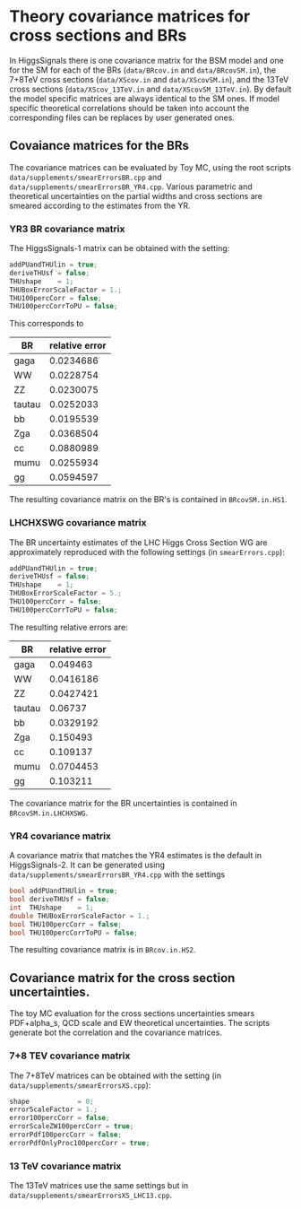 # Theory covariance matrices for cross sections and BRs
In HiggsSignals there is one covariance matrix for the BSM model and one for the SM for each of the BRs (`data/BRcov.in` and `data/BRcovSM.in`), the 7+8TeV cross sections (`data/XScov.in` and `data/XScovSM.in`), and the 13TeV cross sections (`data/XScov_13TeV.in` and `data/XScovSM_13TeV.in`). By default the model specific matrices are always identical to the SM ones. If model specific theoretical correlations should be taken into account the corresponding files can be replaces by user generated ones.

## Covaiance matrices for the BRs
The covariance matrices can be evaluated by Toy MC, using the root scripts
`data/supplements/smearErrorsBR.cpp` and `data/supplements/smearErrorsBR_YR4.cpp`. Various parametric and
theoretical uncertainties on the partial widths and cross sections are smeared
according to the estimates from the YR.

### YR3 BR covariance matrix
The HiggsSignals-1 matrix can be obtained with the setting:

```c++
addPUandTHUlin = true;
deriveTHUsf = false; 
THUshape    = 1;
THUBoxErrorScaleFactor = 1.;
THU100percCorr = false;
THU100percCorrToPU = false;
```

This corresponds to

  BR    | relative error
--------|----------------
 gaga   | 0.0234686
 WW     | 0.0228754
 ZZ     | 0.0230075
 tautau | 0.0252033
 bb     | 0.0195539
 Zga    | 0.0368504
 cc     | 0.0880989
 mumu   | 0.0255934
 gg     | 0.0594597

The resulting covariance matrix on the BR's is contained in `BRcovSM.in.HS1`.

### LHCHXSWG covariance matrix

The BR uncertainty estimates of the LHC Higgs Cross Section WG are approximately reproduced with the following settings (in `smearErrors.cpp`):

```c++
addPUandTHUlin = true;
deriveTHUsf = false; 
THUshape    = 1;
THUBoxErrorScaleFactor = 5.;
THU100percCorr = false;
THU100percCorrToPU = false;
```

The resulting relative errors are:

  BR    | relative error
--------|----------------
 gaga   | 0.049463
 WW     | 0.0416186
 ZZ     | 0.0427421
 tautau | 0.06737
 bb     | 0.0329192
 Zga    | 0.150493
 cc     | 0.109137
 mumu   | 0.0704453
 gg     | 0.103211


The covariance matrix for the BR uncertainties is contained in `BRcovSM.in.LHCHXSWG`.
	
### YR4 covariance matrix

A covariance matrix that matches the YR4 estimates is the default in
HiggsSignals-2. It can be generated using
`data/supplements/smearErrorsBR_YR4.cpp` with the settings

```c++
bool addPUandTHUlin = true;
bool deriveTHUsf = false; 
int  THUshape    = 1; 
double THUBoxErrorScaleFactor = 1.;
bool THU100percCorr = false;
bool THU100percCorrToPU = false;
```

The resulting covariance matrix is in `BRcov.in.HS2`.

## Covariance matrix for the cross section uncertainties.

The toy MC evaluation for the cross sections uncertainties smears PDF+alpha_s, QCD scale and EW theoretical uncertainties. The scripts generate bot the correlation and the covariance matrices.

### 7+8 TEV covariance matrix

The 7+8TeV matrices can be obtained with the setting (in
`data/supplements/smearErrorsXS.cpp`):
```c++
shape            = 0; 
errorScaleFactor = 1.;
error100percCorr = false;
errorScaleZW100percCorr = true;
errorPdf100percCorr = false;
errorPdfOnlyProc100percCorr = true;
```

### 13 TeV covariance matrix

The 13TeV matrices use the same settings but in
`data/supplements/smearErrorsXS_LHC13.cpp`.
